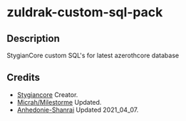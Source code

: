 # zuldrak-custom-sql-pack

## Description
StygianCore custom SQL's for latest azerothcore database

## Credits
*  [Stygiancore](http://stygianthebest.github.io) Creator.
*  [Micrah/Milestorme](https://github.com/milestorme) Updated.
*  [Anhedonie-Shanrai](https://github.com/Anhedonie-Shanrai) Updated 2021_04_07.
